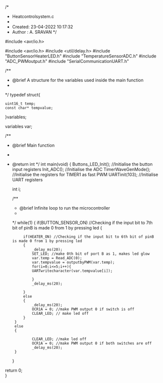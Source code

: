 
/*
 * Heatcontrolsystem.c
 *
 * Created: 23-04-2022 10:17:32
 * Author : A. SRAVAN
 */ 

#include <avr/io.h>



#include <avr/io.h>
#include <util/delay.h>
#include "ButtonSensorHeaterLED.h"
#include "TemperatureSensorADC.h"
#include "ADC_PWMoutput.h"
#include "SerialCommunicationUART.h"


/**
 * @brief A structure for the variables used inside the main function 
 * 
 */
typedef struct{

    uint16_t temp;
    const char* tempvalue;

}variables;

variables var;

/**
 * @brief Main function
 * 
 * @return int 
 */
int main(void)
{
    Buttons_LED_Init(); //Initialise the button input registers
    Init_ADC(); //Initialise the ADC
    TimerWaveGenMode(); //Initialise the registers for TIMER1 as fast PWM
    UARTinit(103); //Initialise UART registers
    
    int i;

    /**
     * @brief Infinite loop to run the microcontroller
     * 
     */
    while(1)
    {
       if(BUTTON_SENSOR_ON) //Checking if the input bit to 7th bit of pinB is made 0 from 1 by pressing led
        {

            if(HEATER_ON) //Checking if the input bit to 6th bit of pinB is made 0 from 1 by pressing led
            {
                _delay_ms(20);
                SET_LED; //make 0th bit of port B as 1, makes led glow
                var.temp = Read_ADC(0);
                var.tempvalue = outputbyPWM(var.temp);
                for(i=0;i<=5;i++){
                UARTwritecharacter(var.tempvalue[i]);

                }
                _delay_ms(20);
                
            }
            else
            {
                _delay_ms(20);
                OCR1A = 0; //make PWM output 0 if switch is off
                CLEAR_LED; // make led off
            }
        }
        else
        {
                
                CLEAR_LED; //make led off
                OCR1A = 0; //make PWM output 0 if both switches are off
                _delay_ms(20);
        }
    }

 return 0;   
}
